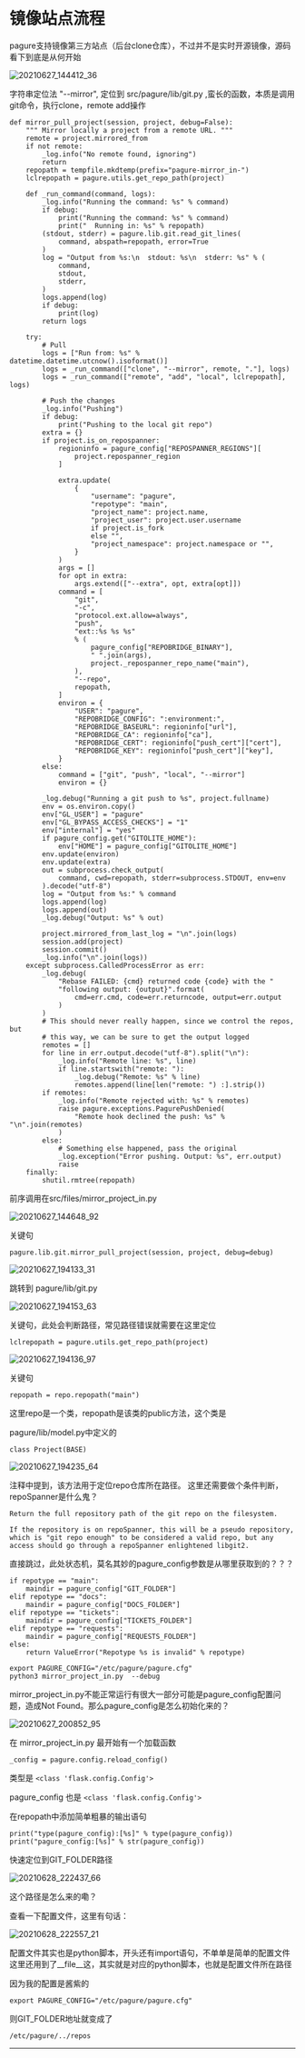 # 镜像站点流程

pagure支持镜像第三方站点（后台clone仓库），不过并不是实时开源镜像，源码看下到底是从何开始


![20210627_144412_36](image/20210627_144412_36.png)

字符串定位法 "--mirror", 定位到 src/pagure/lib/git.py ,蛮长的函数，本质是调用git命令，执行clone，remote add操作

```
def mirror_pull_project(session, project, debug=False):
    """ Mirror locally a project from a remote URL. """
    remote = project.mirrored_from
    if not remote:
        _log.info("No remote found, ignoring")
        return
    repopath = tempfile.mkdtemp(prefix="pagure-mirror_in-")
    lclrepopath = pagure.utils.get_repo_path(project)

    def _run_command(command, logs):
        _log.info("Running the command: %s" % command)
        if debug:
            print("Running the command: %s" % command)
            print("  Running in: %s" % repopath)
        (stdout, stderr) = pagure.lib.git.read_git_lines(
            command, abspath=repopath, error=True
        )
        log = "Output from %s:\n  stdout: %s\n  stderr: %s" % (
            command,
            stdout,
            stderr,
        )
        logs.append(log)
        if debug:
            print(log)
        return logs

    try:
        # Pull
        logs = ["Run from: %s" % datetime.datetime.utcnow().isoformat()]
        logs = _run_command(["clone", "--mirror", remote, "."], logs)
        logs = _run_command(["remote", "add", "local", lclrepopath], logs)

        # Push the changes
        _log.info("Pushing")
        if debug:
            print("Pushing to the local git repo")
        extra = {}
        if project.is_on_repospanner:
            regioninfo = pagure_config["REPOSPANNER_REGIONS"][
                project.repospanner_region
            ]

            extra.update(
                {
                    "username": "pagure",
                    "repotype": "main",
                    "project_name": project.name,
                    "project_user": project.user.username
                    if project.is_fork
                    else "",
                    "project_namespace": project.namespace or "",
                }
            )
            args = []
            for opt in extra:
                args.extend(["--extra", opt, extra[opt]])
            command = [
                "git",
                "-c",
                "protocol.ext.allow=always",
                "push",
                "ext::%s %s %s"
                % (
                    pagure_config["REPOBRIDGE_BINARY"],
                    " ".join(args),
                    project._repospanner_repo_name("main"),
                ),
                "--repo",
                repopath,
            ]
            environ = {
                "USER": "pagure",
                "REPOBRIDGE_CONFIG": ":environment:",
                "REPOBRIDGE_BASEURL": regioninfo["url"],
                "REPOBRIDGE_CA": regioninfo["ca"],
                "REPOBRIDGE_CERT": regioninfo["push_cert"]["cert"],
                "REPOBRIDGE_KEY": regioninfo["push_cert"]["key"],
            }
        else:
            command = ["git", "push", "local", "--mirror"]
            environ = {}

        _log.debug("Running a git push to %s", project.fullname)
        env = os.environ.copy()
        env["GL_USER"] = "pagure"
        env["GL_BYPASS_ACCESS_CHECKS"] = "1"
        env["internal"] = "yes"
        if pagure_config.get("GITOLITE_HOME"):
            env["HOME"] = pagure_config["GITOLITE_HOME"]
        env.update(environ)
        env.update(extra)
        out = subprocess.check_output(
            command, cwd=repopath, stderr=subprocess.STDOUT, env=env
        ).decode("utf-8")
        log = "Output from %s:" % command
        logs.append(log)
        logs.append(out)
        _log.debug("Output: %s" % out)

        project.mirrored_from_last_log = "\n".join(logs)
        session.add(project)
        session.commit()
        _log.info("\n".join(logs))
    except subprocess.CalledProcessError as err:
        _log.debug(
            "Rebase FAILED: {cmd} returned code {code} with the "
            "following output: {output}".format(
                cmd=err.cmd, code=err.returncode, output=err.output
            )
        )
        # This should never really happen, since we control the repos, but
        # this way, we can be sure to get the output logged
        remotes = []
        for line in err.output.decode("utf-8").split("\n"):
            _log.info("Remote line: %s", line)
            if line.startswith("remote: "):
                _log.debug("Remote: %s" % line)
                remotes.append(line[len("remote: ") :].strip())
        if remotes:
            _log.info("Remote rejected with: %s" % remotes)
            raise pagure.exceptions.PagurePushDenied(
                "Remote hook declined the push: %s" % "\n".join(remotes)
            )
        else:
            # Something else happened, pass the original
            _log.exception("Error pushing. Output: %s", err.output)
            raise
    finally:
        shutil.rmtree(repopath)
```



前序调用在src/files/mirror_project_in.py



![20210627_144648_92](image/20210627_144648_92.png)

关键句

```
pagure.lib.git.mirror_pull_project(session, project, debug=debug)
```


![20210627_194133_31](image/20210627_194133_31.png)


跳转到 pagure/lib/git.py

![20210627_194153_63](image/20210627_194153_63.png)


关键句，此处会判断路径，常见路径错误就需要在这里定位

```
lclrepopath = pagure.utils.get_repo_path(project)
```

![20210627_194136_97](image/20210627_194136_97.png)

关键句

```
repopath = repo.repopath("main")
```

这里repo是一个类，repopath是该类的public方法，这个类是

pagure/lib/model.py中定义的

```
class Project(BASE)
```

![20210627_194235_64](image/20210627_194235_64.png)

注释中提到，该方法用于定位repo仓库所在路径。
这里还需要做个条件判断，repoSpanner是什么鬼？

```
Return the full repository path of the git repo on the filesystem.

If the repository is on repoSpanner, this will be a pseudo repository,
which is "git repo enough" to be considered a valid repo, but any
access should go through a repoSpanner enlightened libgit2.
```

直接跳过，此处状态机，莫名其妙的pagure_config参数是从哪里获取到的？？？

```
if repotype == "main":
    maindir = pagure_config["GIT_FOLDER"]
elif repotype == "docs":
    maindir = pagure_config["DOCS_FOLDER"]
elif repotype == "tickets":
    maindir = pagure_config["TICKETS_FOLDER"]
elif repotype == "requests":
    maindir = pagure_config["REQUESTS_FOLDER"]
else:
    return ValueError("Repotype %s is invalid" % repotype)
```



```
export PAGURE_CONFIG="/etc/pagure/pagure.cfg"
python3 mirror_project_in.py  --debug
```

mirror_project_in.py不能正常运行有很大一部分可能是pagure_config配置问题，造成Not Found。那么pagure_config是怎么初始化来的？



![20210627_200852_95](image/20210627_200852_95.png)

在 mirror_project_in.py 最开始有一个加载函数

```
_config = pagure.config.reload_config()
```

类型是 ```<class 'flask.config.Config'>```


pagure_config 也是 ```<class 'flask.config.Config'>```

在repopath中添加简单粗暴的输出语句

```
print("type(pagure_config):[%s]" % type(pagure_config))
print("pagure_config:[%s]" % str(pagure_config))
```

快速定位到GIT_FOLDER路径

![20210628_222437_66](image/20210628_222437_66.png)

这个路径是怎么来的嘞？

查看一下配置文件，这里有句话：

![20210628_222557_21](image/20210628_222557_21.png)

配置文件其实也是python脚本，开头还有import语句，不单单是简单的配置文件
这里还用到了__file__这，其实就是对应的python脚本，也就是配置文件所在路径

因为我的配置是酱紫的

```
export PAGURE_CONFIG="/etc/pagure/pagure.cfg"
```

则GIT_FOLDER地址就变成了

```
/etc/pagure/../repos
```







---
